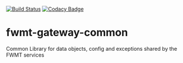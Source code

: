 [![Build Status](https://travis-ci.org/ONSdigital/fwmt-gateway-common.svg?branch=master)](https://travis-ci.org/ONSdigital/fwmt-gateway-common) [![Codacy Badge](https://api.codacy.com/project/badge/Grade/938d87125f8d491aba9df852df1bfacb)](https://www.codacy.com/app/kieran.wardle/fwmt-gateway-common?utm_source=github.com&amp;utm_medium=referral&amp;utm_content=ONSdigital/fwmt-gateway-common&amp;utm_campaign=Badge_Grade)

# fwmt-gateway-common

Common Library for data objects, config and exceptions shared by the FWMT services
